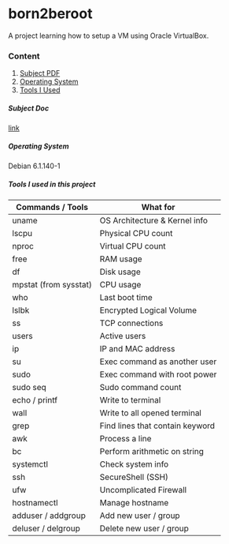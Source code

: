 # born2beroot
A project learning how to setup a VM using Oracle VirtualBox.

### Content

1. [Subject PDF](#subject-doc)
2. [Operating System](#operating-system)
3. [Tools I Used](#tools-i-used-in-this-project)

##### Subject Doc

[link](en.subject.pdf "born2beroot pdf")

##### Operating System

Debian 6.1.140-1

##### Tools I used in this project

| Commands / Tools      | What for                        |
| --------------------- | ------------------------------- |
| uname                 | OS Architecture & Kernel info   |
| lscpu                 | Physical CPU count              |
| nproc                 | Virtual CPU count               |
| free                  | RAM usage                       |
| df                    | Disk usage                      |
| mpstat (from sysstat) | CPU usage                       |
| who                   | Last boot time                  |
| lslbk                 | Encrypted Logical Volume        |
| ss                    | TCP connections                 |
| users                 | Active users                    |
| ip                    | IP and MAC address              |
| su                    | Exec command as another user    |
| sudo                  | Exec command with root power    |
| sudo seq              | Sudo command count              |
| echo / printf         | Write to terminal               |
| wall                  | Write to all opened terminal    |
| grep                  | Find lines that contain keyword |
| awk                   | Process a line                  |
| bc                    | Perform arithmetic on string    |
| systemctl             | Check system info               |
| ssh                   | SecureShell (SSH)               |
| ufw                   | Uncomplicated Firewall          |
| hostnamectl           | Manage hostname                 |
| adduser / addgroup    | Add new user / group            |
| deluser / delgroup    | Delete new user / group         |
